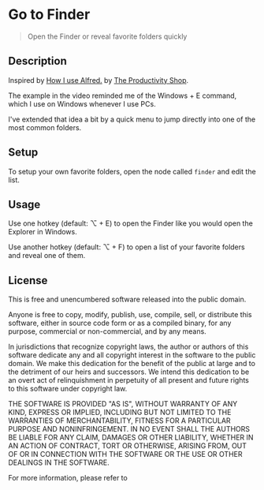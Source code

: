 # Go to Finder

> Open the Finder or reveal favorite folders quickly

## Description

Inspired by [How I use Alfred.](https://youtu.be/4YreMtfehE4?t=1276) by [The Productivity Shop](https://www.youtube.com/channel/UCwT-01b-VJ0U3dViux7beeg).

The example in the video reminded me of the Windows + E command, which I use on Windows whenever I use PCs.

I've extended that idea a bit by a quick menu to jump directly into one of the most common folders.

## Setup

To setup your own favorite folders, open the node called `finder` and edit the list.

## Usage

Use one hotkey (default: ⌥ + E) to open the Finder like you would open the Explorer in Windows.

Use another hotkey (default: ⌥ + F) to open a list of your favorite folders and reveal one of them.

## License

This is free and unencumbered software released into the public domain.

Anyone is free to copy, modify, publish, use, compile, sell, or distribute this software, either in source code form or as a compiled binary, for any purpose, commercial or non-commercial, and by any means.

In jurisdictions that recognize copyright laws, the author or authors of this software dedicate any and all copyright interest in the software to the public domain. We make this dedication for the benefit of the public at large and to the detriment of our heirs and successors. We intend this dedication to be an overt act of relinquishment in perpetuity of all present and future rights to this software under copyright law.

THE SOFTWARE IS PROVIDED "AS IS", WITHOUT WARRANTY OF ANY KIND, EXPRESS OR IMPLIED, INCLUDING BUT NOT LIMITED TO THE WARRANTIES OF MERCHANTABILITY, FITNESS FOR A PARTICULAR PURPOSE AND NONINFRINGEMENT. IN NO EVENT SHALL THE AUTHORS BE LIABLE FOR ANY CLAIM, DAMAGES OR OTHER LIABILITY, WHETHER IN AN ACTION OF CONTRACT, TORT OR OTHERWISE, ARISING FROM, OUT OF OR IN CONNECTION WITH THE SOFTWARE OR THE USE OR OTHER DEALINGS IN THE SOFTWARE.

For more information, please refer to
